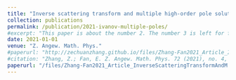 ```yaml
---
title: "Inverse scattering transform and multiple high-order pole solutions for the Gerdjikov–Ivanov equation under the zero/nonzero background"
collection: publications
permalink: /publication/2021-ivanov-multiple-poles/
#excerpt: "This paper is about the number 2. The number 3 is left for future work."
date: 2021-01-01
venue: "Z. Angew. Math. Phys."
#paperurl: "http://zechuanzhang.github.io/files/Zhang-Fan2021_Article_InverseScatteringTransformAndM.pdf"
#citation: "Zhang, Z.; Fan, E. Z. Angew. Math. Phys. 72 (2021), no. 4, Paper No. 153, 25 pp."
paperurl: "/files/Zhang-Fan2021_Article_InverseScatteringTransformAndM.pdf" 
---
```




